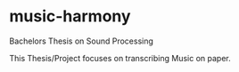# music-harmony
Bachelors Thesis on Sound Processing

This Thesis/Project focuses on transcribing Music on paper. 
